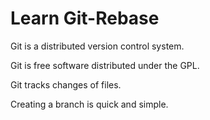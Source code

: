 # Learn Git-Rebase

Git is a distributed version control system.

Git is free software distributed under the GPL.

Git tracks changes of files.

Creating a branch is quick and simple.
